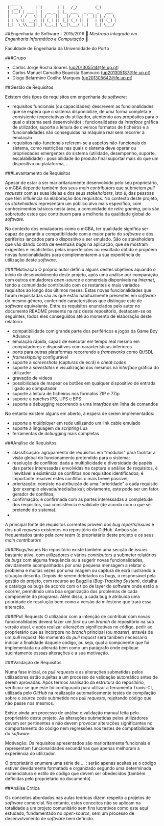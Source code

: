 ```
  _____        _         _     __         _        
 |  __ \      | |       | |   /_/        (_)       
 | |__) | ___ | |  __ _ | |_  ___   _ __  _   ___  
 |  _  / / _ \| | / _` || __|/ _ \ | '__|| | / _ \ 
 | | \ \|  __/| || (_| || |_| (_) || |   | || (_) |
 |_|  \_\\___||_| \__,_| \__|\___/ |_|   |_| \___/ 
 ```
##Engenharia de Software - 2015/2016
:floppy_disk:  *Mestrado Integrado em Engenharia Informática e Computação*   :floppy_disk:

Faculdade de Engenharia da Universidade do Porto

###Grupo
* Carlos Jorge Rocha Soares (up201305514@fe.up.pt)
* Carlos Manuel Carvalho Boavista Samouco (up201305187@fe.up.pt)
* Diogo Belarmino Coelho Marques (up201305642@fe.up.pt)

##Gestão de Requisitos

Existem dois tipos de requisitos em engenharia de *software*:
- requisitos funcionais (ou capacidades) descrevem as funcionalidades que se espera que o sistema disponibilize, de uma forma completa e consistente (expectativas do utilizador, atentendo aos propósitos para o qual o sistema será desenvolvido) **:** funcionalidades da *interface* gráfica de utilizador, suporte a leitura de diversos formatos de ficheiros e a funcionalidades não conseguidas na máquina real sem recorrer à emulação
- requisitos não-funcionais referem-se a aspetos não-funcionais do sistema, como restrições nas quais o sistema deve operar ou propriedades emergentes do sistema (utilidade, desempenho, suporte, escalabilidade) **:** possibilidade do produto final suportar mais do que um dispositivo ou plataforma, ...

###Levantamento de Requisitos

Apesar de estar a ser marioritariamente desenvolvido pelo seu proprietário, o mGBA depende também dos seus *main contributors* que submetem *pull requests* com as suas ideias e dos seus *stakeholders*, isto é, das pessoas que têm influência na elaboração dos requisitos. No contexto deste projeto, os *stakeholders* representam um público alvo mais específico, com conhecimentos básicos nesta área, a comunidade de *retro gaming*, pois são sobretudo estes que contribuem para a melhoria da qualidade global do *software*.

No contexto dos emuladores como o mGBA, ter qualidade significa ser capaz de garantir a compatibilidade com a maior parte do *software* e dos periférios lançados para o dispositivo a ser emulado. São os stakeholders que vão dando conta de eventuais *bugs* na aplicação, que se mostram exigentes e insatisfeitos pelas imperfeições no resultado obtido e propõem novas funcionalidades para complementarem a sua experiência de utilização deste *software*.

####Motivação
O próprio autor definiu alguns destes objetivos aquando o início do desenvolvimento deste projeto, após uma análise por comparação com outros emuladores *open-source* e comerciais disponíveis na *Internet*, tendo a comunidade contribuido com os restantes e mais variados requisitos ao longo dos últimos meses. Estas novas funcionalidades que foram requisitadas são as que estão habitualmente presentes em *software* do mesmo género, conferindo características que distingue este de *software* equivalente. Entre os requisitos enunciados pelo autor no documento README presente na raiz deste repositório, destacam-se os seguintes, todos eles conseguidos até ao momento de elaboração deste relatório:

- compatibilidade com grande parte dos periféricos e jogos da Game Boy Advance
- emulação rápida, capaz de executar em tempo real mesmo em computadores e dispositivos com características inferiores
- ports para outras plataformas recorrendo a *frameworks* como Qt/SDL
- *frameskipping* configurável
- suporte a *screenshots* (capturas de ecrã) e *cheat codes*
- suporte a *savestates* e visualização dos mesmos na *interface* gráfica do utilizador
- gravação de vídeos
- possibilidade de mapear os botões em qualquer dispositivo de entrada ligado ao computador
- suporte a leitura de ficheiros nos formatos ZIP e 7Zip
- suporte a *patches* IPS, UPS e BPS
- suporte a debugging recorrendo a uma *interface* em linha de comandos

No entanto existem alguns em aberto, à espera de serem implementados:
- suporte a *multiplayer* em rede utilizando um link cable emulado
- suporte à linguagem de *scripting* Lua
- ferramentas de *debugging* mais completas

###Análise de Requisitos

- classificação: agrupamento de requisitos em "módulos" para facilitar a visão global do funcionamento pretendido para o sistema;
- resolução de conflitos: dada a multiplicidade e diversidade de papéis das partes interessadas envolvidas na captura e análise de requisitos, é inevitável a existência de conflitos nos requisitos identificados; é importante resolver estes conflitos o mais breve possível;
- priorização: consiste na atribuição de uma "prioridade" a cada requisito (por exemplo elevada/média/baixa); obviamente, este pode ser um fator gerador de conflitos;
- confirmação: é confirmada com as partes interessadas a completude dos requisitos, sua consistência e validade (de acordo com o que se pretende do sistema).
- 

A principal fonte de requisitos correntes provém dos *bug reports*/*issues* e dos *pull requests* existentes no repositório do GitHub. Ambos são frequentados tanto pela *core team* (o proprietário deste projeto e os seus *main contributors*

####Bugs/Issues
No repositório existe também uma secção de *issues* bastante ativa, com utilizadores e vários *contributors* a submeter relatórios de *bugs* com alguma frequência ou a sugerir novas funcionalidades, devidamente acompanhados por uma pequena mensagem a relatar o problema e muitas vezes por uma imagem ou captura de ecrã ilustrando a situação descrita. Depois de serem detetados os bugs, o responsável pela gestão do projeto, com recurso ao [Bugzilla](https://endrift.com/mgba/bugs/describecomponents.cgi) (*Bug-Tracking System*), detalha e cataloga os bugs de acordo com o tipo de layer do software onde estão a ocorrer, permitindo uma boa organização dos problemas de cada componente do programa. Além disso, a cada bug é atribuida uma prioridade de resolução bem como a versão da milestone que trará essa alteração.

####Pull Requests
O utilizador com a intenção de contribuir com novas funcionalidades deverá fazer um *fork* ou um *branch* do repositório na sua versão atual, e após realizar alterações significativas no código, pedir ao proprietário que as incorpore no *branch* principal (ou *master*), através de um *pull request*. No momento do *pull request* será também necessário indicar a finalidade daquele código, ou seja, qual a componente que foi implementada ou alterada bem como um parágrafo onde explique sucintamente esssas alterações e a sua motivação.

###Validação de Requisitos

Numa fase inicial, os *pull requests* e as alterações submetidas pelos utilizadores estão sujeitas a um processo de validação automático antes de serem aprovadas. Após termos analisado da estrutura do repositório, verificou-se que este foi configurado para utilizar a ferramenta Travis-CI, utilizada pelo *GitHub* na realização automaticamente testes de compilação sobre o *source code* submetido nos *pull requests*, rejeitando código que não passe nos mesmos.

Existe ainda um processo de análise e validação manual feita pelo proprietário deste projeto. As alterações submetidas pelos utilizadores devem ser pertinentes e não devem provocar alterações significantes no comportamento do código nem regressões nos testes de compatibilidade do *software*.

[](Assignment2/current_issues.png)
Motivação: Os requisitos apresentados são marioritamente funcionais e representam funcionalidades secundárias que apenas melhoram a experiência do utilizador.

[](Assignment2/current_pullrequests.png)

O proprietário enumera uma série de ... : serão apenas aceites se o código estiver devidamente formatado e organizado segundo uma determinada nomenclatura e estilo de código que devem ser obedecidos (também definidas pelo proprietário no documento). 

##Análise Crítica

Os conceitos abordados nas aulas teóricas dizem respeito a projetos de *software* comercial. No entanto, estes conceitos não se aplicam na totalidade a um projeto comunitário sem fins lucrativos como este aqui estudado, fundamentado no *open-source*, sem um processo de desenvolvimento de *software* bem definido.
